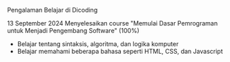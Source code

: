 Pengalaman Belajar di Dicoding

13 September 2024
Menyelesaikan course "Memulai Dasar Pemrograman untuk Menjadi Pengembang
Software" (100%)
* Belajar tentang sintaksis, algoritma, dan logika komputer
* Belajar memahami beberapa bahasa seperti HTML, CSS, dan Javascript
